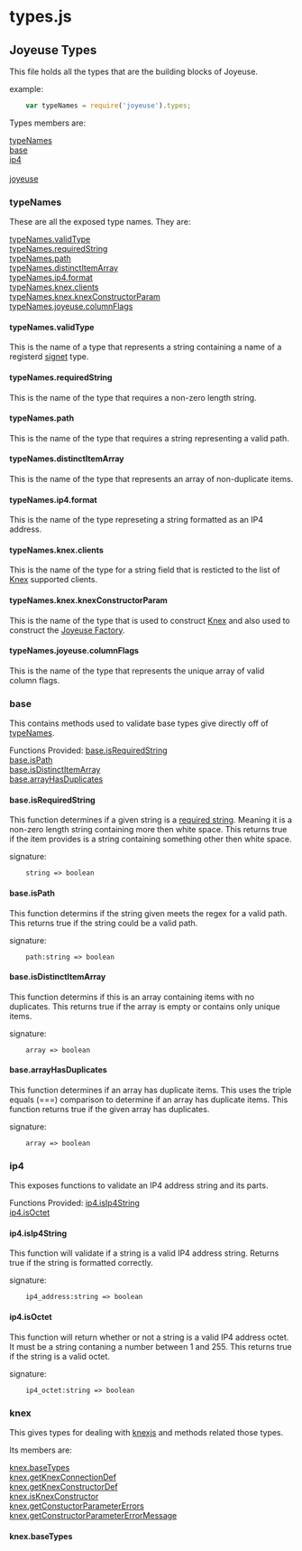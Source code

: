 # types.js #

## Joyeuse Types ##

This file holds all the types that are the building blocks of Joyeuse.

example:
```javascript
    var typeNames = require('joyeuse').types;
```

Types members are:

[typeNames](typeNames)</br>
[base](base)</br>
[ip4](ip4)</br>
[](knex)</br>
[joyeuse](joyeuse)</br>

### typeNames ###

These are all the exposed type names. They are:

[typeNames.validType](typeNames.validType)</br>
[typeNames.requiredString](typeNames.requiredString)</br>
[typeNames.path](typeNames.path)</br>
[typeNames.distinctItemArray](typeNames.distinctItemArray)</br>
[typeNames.ip4.format](typeNames.ip4.format)</br>
[typeNames.knex.clients](typeNames.knex.clients)</br>
[typeNames.knex.knexConstructorParam](typeNames.knex.knexConstructorParam)</br>
[typeNames.joyeuse.columnFlags](typeNames.joyeuse.columnFlags)

#### typeNames.validType ###
This is the name of a type that represents a string containing a name of a registerd [signet](https://www.npmjs.com/package/signet) type.

#### typeNames.requiredString ####
This is the name of the type that requires a non-zero length string.

#### typeNames.path ####
This is the name of the type that requires a string representing a valid path.

#### typeNames.distinctItemArray ####
This is the name of the type that represents an array of non-duplicate items.

#### typeNames.ip4.format ####
This is the name of the type represeting a string formatted as an IP4 address.

#### typeNames.knex.clients ####
This is the name of the type for a string field that is resticted to the list of [Knex](http://knexjs.org/) supported clients.

#### typeNames.knex.knexConstructorParam ####
This is the name of the type that is used to construct [Knex](http://knexjs.org/) and also used to construct the [Joyeuse Factory](joyeuse.md#getFactory).

#### typeNames.joyeuse.columnFlags ####
This is the name of the type that represents the unique array of valid column flags.

### base ###
This contains methods used to validate base types give directly off of [typeNames](typeNames).

Functions Provided:
[base.isRequiredString](base.isRequiredString)</br>
[base.isPath](base.isPath)</br>
[base.isDistinctItemArray](base.isDistinctItemArray)</br>
[base.arrayHasDuplicates](base.arrayHasDuplicates)</br>

#### base.isRequiredString ###
This function determines if a given string is a [required string](typeNames.requiredString). Meaning it is a non-zero length string containing more then white space. This returns true if the item provides is a string containing something other then white space.

signature:
```
    string => boolean
```

#### base.isPath ####
This function determins if the string given meets the regex for a valid path. This returns true if the string could be a valid path.

signature:
```
    path:string => boolean
```

#### base.isDistinctItemArray ####
This function determins if this is an array containing items with no duplicates. This returns true if the array is empty or contains only unique items.

signature:
```
    array => boolean
```

#### base.arrayHasDuplicates ####
This function determines if an array has duplicate items. This uses the triple equals (===) comparison to determine if an array has duplicate items. This function returns true if the given array has duplicates.

signature:
```
    array => boolean
```

### ip4 ###
This exposes functions to validate an IP4 address string and its parts.

Functions Provided:
[ip4.isIp4String](ip4.isIp4String)</br>
[ip4.isOctet](ip4.isOctet)</br>

#### ip4.isIp4String ####
This function will validate if a string is a valid IP4 address string. Returns true if the string is formatted correctly.

signature:
```
    ip4_address:string => boolean
```

#### ip4.isOctet ###
This function will return whether or not a string is a valid IP4 address octet. It must be a string contaning a number between 1 and 255. This returns true if the string is a valid octet.

signature:
```
    ip4_octet:string => boolean
```

### knex ###
This gives types for dealing with [knexjs](http://knexjs.org) and methods related those types.

Its members are:

[knex.baseTypes](knex.baseTypes)</br>
[knex.getKnexConnectionDef](knex.getKnexConnectionDef)</br>
[knex.getKnexConstructorDef]()</br>
[knex.isKnexConstructor]()</br>
[knex.getConstuctorParameterErrors]()</br>
[knex.getConstructorParameterErrorMessage]()

#### knex.baseTypes ###